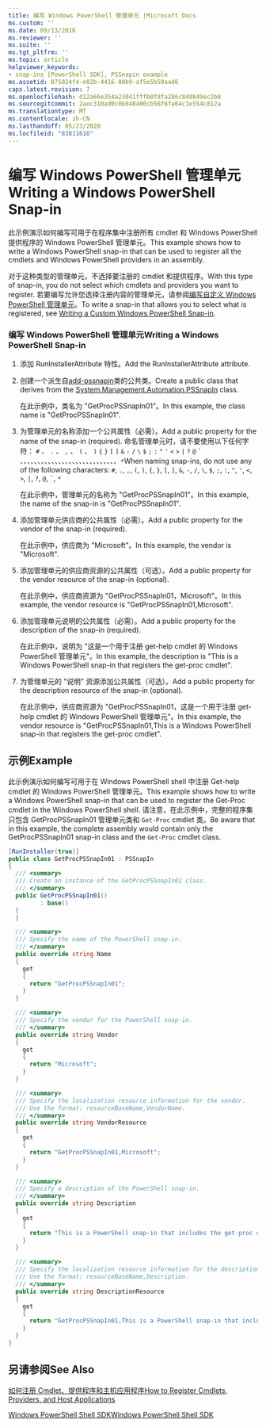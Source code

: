 ```yaml
---
title: 编写 Windows PowerShell 管理单元 |Microsoft Docs
ms.custom: ''
ms.date: 09/13/2016
ms.reviewer: ''
ms.suite: ''
ms.tgt_pltfrm: ''
ms.topic: article
helpviewer_keywords:
- snap-ins [PowerShell SDK], PSSnapin example
ms.assetid: 875024f4-e02b-4416-80b9-af5e5b50aad6
caps.latest.revision: 7
ms.openlocfilehash: d12a66e354a23041fffb0f8fa286c849849ec2b0
ms.sourcegitcommit: 2aec310ad0c0b048400cb56f6fa64c1e554c812a
ms.translationtype: MT
ms.contentlocale: zh-CN
ms.lasthandoff: 05/23/2020
ms.locfileid: "83811616"
---
```

# <a name="writing-a-windows-powershell-snap-in"></a><span data-ttu-id="47f82-102">编写 Windows PowerShell 管理单元</span><span class="sxs-lookup"><span data-stu-id="47f82-102">Writing a Windows PowerShell Snap-in</span></span>

<span data-ttu-id="47f82-103">此示例演示如何编写可用于在程序集中注册所有 cmdlet 和 Windows PowerShell 提供程序的 Windows PowerShell 管理单元。</span><span class="sxs-lookup"><span data-stu-id="47f82-103">This example shows how to write a Windows PowerShell snap-in that can be used to register all the cmdlets and Windows PowerShell providers in an assembly.</span></span>

<span data-ttu-id="47f82-104">对于这种类型的管理单元，不选择要注册的 cmdlet 和提供程序。</span><span class="sxs-lookup"><span data-stu-id="47f82-104">With this type of snap-in, you do not select which cmdlets and providers you want to register.</span></span> <span data-ttu-id="47f82-105">若要编写允许您选择注册内容的管理单元，请参阅[编写自定义 Windows PowerShell 管理单元](./writing-a-custom-windows-powershell-snap-in.md)。</span><span class="sxs-lookup"><span data-stu-id="47f82-105">To write a snap-in that allows you to select what is registered, see [Writing a Custom Windows PowerShell Snap-in](./writing-a-custom-windows-powershell-snap-in.md).</span></span>

### <a name="writing-a-windows-powershell-snap-in"></a><span data-ttu-id="47f82-106">编写 Windows PowerShell 管理单元</span><span class="sxs-lookup"><span data-stu-id="47f82-106">Writing a Windows PowerShell Snap-in</span></span>

1. <span data-ttu-id="47f82-107">添加 RunInstallerAttribute 特性。</span><span class="sxs-lookup"><span data-stu-id="47f82-107">Add the RunInstallerAttribute attribute.</span></span>

2. <span data-ttu-id="47f82-108">创建一个派生自[add-pssnapin](/dotnet/api/System.Management.Automation.PSSnapIn)类的公共类。</span><span class="sxs-lookup"><span data-stu-id="47f82-108">Create a public class that derives from the [System.Management.Automation.PSSnapIn](/dotnet/api/System.Management.Automation.PSSnapIn) class.</span></span>

    <span data-ttu-id="47f82-109">在此示例中，类名为 "GetProcPSSnapIn01"。</span><span class="sxs-lookup"><span data-stu-id="47f82-109">In this example, the class name is "GetProcPSSnapIn01".</span></span>

3. <span data-ttu-id="47f82-110">为管理单元的名称添加一个公共属性（必需）。</span><span class="sxs-lookup"><span data-stu-id="47f82-110">Add a public property for the name of the snap-in (required).</span></span> <span data-ttu-id="47f82-111">命名管理单元时，请不要使用以下任何字符： `#` 、 `.` 、 `,` 、 `(` 、 `)` `{` `}` `[` `]` `&` `-` `/` `\` `$` `;` `:` `"` `'` `<` `>` `|` `?` `@` `` ` `` 、、、、、、、、、、、、、、、、、、、、、、、、、、、、`*`</span><span class="sxs-lookup"><span data-stu-id="47f82-111">When naming snap-ins, do not use any of the following characters: `#`, `.`, `,`, `(`, `)`, `{`, `}`, `[`, `]`, `&`, `-`, `/`, `\`, `$`, `;`, `:`, `"`, `'`, `<`, `>`, `|`, `?`, `@`, `` ` ``, `*`</span></span>

    <span data-ttu-id="47f82-112">在此示例中，管理单元的名称为 "GetProcPSSnapIn01"。</span><span class="sxs-lookup"><span data-stu-id="47f82-112">In this example, the name of the snap-in is "GetProcPSSnapIn01".</span></span>

4. <span data-ttu-id="47f82-113">添加管理单元供应商的公共属性（必需）。</span><span class="sxs-lookup"><span data-stu-id="47f82-113">Add a public property for the vendor of the snap-in (required).</span></span>

    <span data-ttu-id="47f82-114">在此示例中，供应商为 "Microsoft"。</span><span class="sxs-lookup"><span data-stu-id="47f82-114">In this example, the vendor is "Microsoft".</span></span>

5. <span data-ttu-id="47f82-115">添加管理单元的供应商资源的公共属性（可选）。</span><span class="sxs-lookup"><span data-stu-id="47f82-115">Add a public property for the vendor resource of the snap-in (optional).</span></span>

    <span data-ttu-id="47f82-116">在此示例中，供应商资源为 "GetProcPSSnapIn01，Microsoft"。</span><span class="sxs-lookup"><span data-stu-id="47f82-116">In this example, the vendor resource is "GetProcPSSnapIn01,Microsoft".</span></span>

6. <span data-ttu-id="47f82-117">添加管理单元说明的公共属性（必需）。</span><span class="sxs-lookup"><span data-stu-id="47f82-117">Add a public property for the description of the snap-in (required).</span></span>

    <span data-ttu-id="47f82-118">在此示例中，说明为 "这是一个用于注册 get-help cmdlet 的 Windows PowerShell 管理单元"。</span><span class="sxs-lookup"><span data-stu-id="47f82-118">In this example, the description is "This is a Windows PowerShell snap-in that registers the  get-proc cmdlet".</span></span>

7. <span data-ttu-id="47f82-119">为管理单元的 "说明" 资源添加公共属性（可选）。</span><span class="sxs-lookup"><span data-stu-id="47f82-119">Add a public property for the description resource of the snap-in (optional).</span></span>

    <span data-ttu-id="47f82-120">在此示例中，供应商资源为 "GetProcPSSnapIn01，这是一个用于注册 get-help cmdlet 的 Windows PowerShell 管理单元"。</span><span class="sxs-lookup"><span data-stu-id="47f82-120">In this example, the vendor resource is "GetProcPSSnapIn01,This is a Windows PowerShell snap-in  that registers the get-proc cmdlet".</span></span>

## <a name="example"></a><span data-ttu-id="47f82-121">示例</span><span class="sxs-lookup"><span data-stu-id="47f82-121">Example</span></span>

<span data-ttu-id="47f82-122">此示例演示如何编写可用于在 Windows PowerShell shell 中注册 Get-help cmdlet 的 Windows PowerShell 管理单元。</span><span class="sxs-lookup"><span data-stu-id="47f82-122">This example shows how to write a Windows PowerShell snap-in that can be used to register the Get-Proc cmdlet in the Windows PowerShell shell.</span></span> <span data-ttu-id="47f82-123">请注意，在此示例中，完整的程序集只包含 GetProcPSSnapIn01 管理单元类和 `Get-Proc` cmdlet 类。</span><span class="sxs-lookup"><span data-stu-id="47f82-123">Be aware that in this example, the complete assembly would contain only the GetProcPSSnapIn01 snap-in class and the `Get-Proc` cmdlet class.</span></span>

```csharp
[RunInstaller(true)]
public class GetProcPSSnapIn01 : PSSnapIn
{
  /// <summary>
  /// Create an instance of the GetProcPSSnapIn01 class.
  /// </summary>
  public GetProcPSSnapIn01()
         : base()
  {
  }

  /// <summary>
  /// Specify the name of the PowerShell snap-in.
  /// </summary>
  public override string Name
  {
    get
    {
      return "GetProcPSSnapIn01";
    }
  }

  /// <summary>
  /// Specify the vendor for the PowerShell snap-in.
  /// </summary>
  public override string Vendor
  {
    get
    {
      return "Microsoft";
    }
  }

  /// <summary>
  /// Specify the localization resource information for the vendor.
  /// Use the format: resourceBaseName,VendorName.
  /// </summary>
  public override string VendorResource
  {
    get
    {
      return "GetProcPSSnapIn01,Microsoft";
    }
  }

  /// <summary>
  /// Specify a description of the PowerShell snap-in.
  /// </summary>
  public override string Description
  {
    get
    {
      return "This is a PowerShell snap-in that includes the get-proc cmdlet.";
    }
  }

  /// <summary>
  /// Specify the localization resource information for the description.
  /// Use the format: resourceBaseName,Description.
  /// </summary>
  public override string DescriptionResource
  {
    get
    {
      return "GetProcPSSnapIn01,This is a PowerShell snap-in that includes the get-proc cmdlet.";
    }
  }
}
```

## <a name="see-also"></a><span data-ttu-id="47f82-124">另请参阅</span><span class="sxs-lookup"><span data-stu-id="47f82-124">See Also</span></span>

<span data-ttu-id="47f82-125">[如何注册 Cmdlet、提供程序和主机应用程序](/previous-versions/ms714644(v=vs.85))</span><span class="sxs-lookup"><span data-stu-id="47f82-125">[How to Register Cmdlets, Providers, and Host Applications](/previous-versions/ms714644(v=vs.85))</span></span>

[<span data-ttu-id="47f82-126">Windows PowerShell Shell SDK</span><span class="sxs-lookup"><span data-stu-id="47f82-126">Windows PowerShell Shell SDK</span></span>](../windows-powershell-reference.md)
